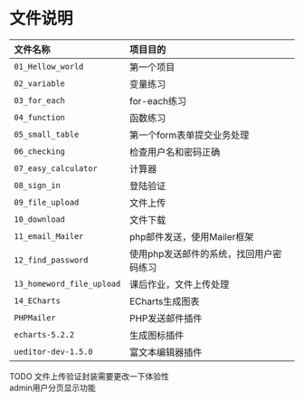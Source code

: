 # 文件说明

| 文件名称 | 项目目的 |
| :-  | :- |
| `01_Hellow_world` | 第一个项目 |
| `02_variable` | 变量练习 |
| `03_for_each` | for-each练习 |
| `04_function` | 函数练习 |
| `05_small_table` | 第一个form表单提交业务处理 |
| `06_checking` | 检查用户名和密码正确 |
| `07_easy_calculator` | 计算器 |
| `08_sign_in` | 登陆验证 |
| `09_file_upload` | 文件上传 |
| `10_download` | 文件下载 |
| `11_email_Mailer` | php邮件发送，使用Mailer框架 |
| `12_find_password` | 使用php发送邮件的系统，找回用户密码练习 |
| `13_homeword_file_upload` | 课后作业，文件上传处理 |
| `14_ECharts` | ECharts生成图表 |
| `PHPMailer` | PHP发送邮件插件 |
| `echarts-5.2.2`  | 生成图标插件 |
| `ueditor-dev-1.5.0` | 富文本编辑器插件 |

TODO
文件上传验证封装需要更改一下体验性  
admin用户分页显示功能  